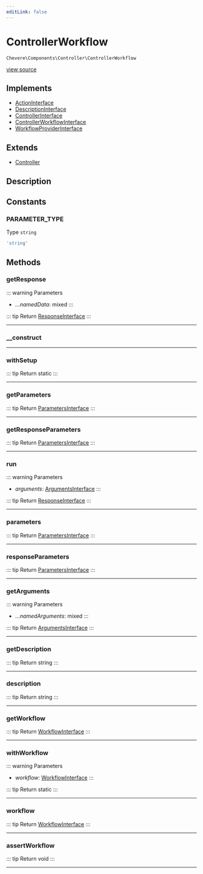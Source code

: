 ```yaml
---
editLink: false
---
```


# ControllerWorkflow

`Chevere\Components\Controller\ControllerWorkflow`

[view source](https://github.com/chevere/chevere/blob/main/src/Chevere/Components/Controller/ControllerWorkflow.php)

## Implements

- [ActionInterface](../../Interfaces/Action/ActionInterface.md)
- [DescriptionInterface](../../Interfaces/Common/DescriptionInterface.md)
- [ControllerInterface](../../Interfaces/Controller/ControllerInterface.md)
- [ControllerWorkflowInterface](../../Interfaces/Controller/ControllerWorkflowInterface.md)
- [WorkflowProviderInterface](../../Interfaces/Workflow/WorkflowProviderInterface.md)

## Extends

- [Controller](./Controller.md)

## Description



## Constants

### PARAMETER_TYPE

Type `string`

```php
'string'
```

## Methods

### getResponse

::: warning Parameters
- *...namedData*: mixed
:::

::: tip Return
[ResponseInterface](../../Interfaces/Response/ResponseInterface.md)
:::

---

### __construct

---

### withSetup

::: tip Return
static
:::

---

### getParameters

::: tip Return
[ParametersInterface](../../Interfaces/Parameter/ParametersInterface.md)
:::

---

### getResponseParameters

::: tip Return
[ParametersInterface](../../Interfaces/Parameter/ParametersInterface.md)
:::

---

### run

::: warning Parameters
- *arguments*: [ArgumentsInterface](../../Interfaces/Parameter/ArgumentsInterface.md)
:::

::: tip Return
[ResponseInterface](../../Interfaces/Response/ResponseInterface.md)
:::

---

### parameters

::: tip Return
[ParametersInterface](../../Interfaces/Parameter/ParametersInterface.md)
:::

---

### responseParameters

::: tip Return
[ParametersInterface](../../Interfaces/Parameter/ParametersInterface.md)
:::

---

### getArguments

::: warning Parameters
- *...namedArguments*: mixed
:::

::: tip Return
[ArgumentsInterface](../../Interfaces/Parameter/ArgumentsInterface.md)
:::

---

### getDescription

::: tip Return
string
:::

---

### description

::: tip Return
string
:::

---

### getWorkflow

::: tip Return
[WorkflowInterface](../../Interfaces/Workflow/WorkflowInterface.md)
:::

---

### withWorkflow

::: warning Parameters
- *workflow*: [WorkflowInterface](../../Interfaces/Workflow/WorkflowInterface.md)
:::

::: tip Return
static
:::

---

### workflow

::: tip Return
[WorkflowInterface](../../Interfaces/Workflow/WorkflowInterface.md)
:::

---

### assertWorkflow

::: tip Return
void
:::

---
